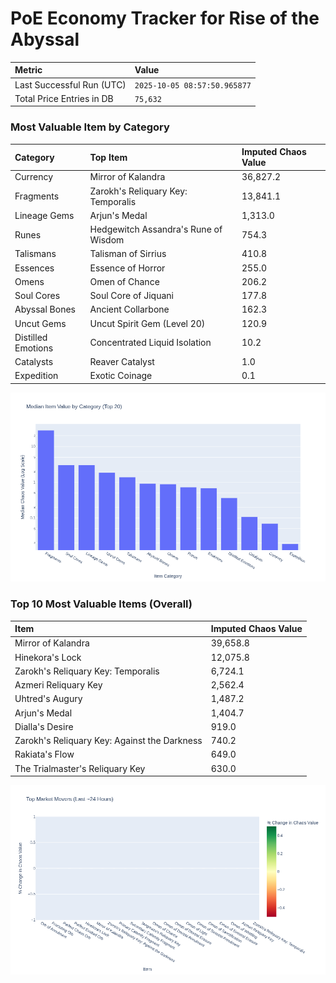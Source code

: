 # PoE Economy Tracker for Rise of the Abyssal

<!-- START_MAINTENANCE -->
| Metric | Value |
|:---|:---|
| Last Successful Run (UTC) | `2025-10-05 08:57:50.965877` |
| Total Price Entries in DB | `75,632` |

<!-- END_MAINTENANCE -->

<!-- START_DATAFRAME_DEBUG -->
<!-- END_DATAFRAME_DEBUG -->

<!-- START_CATEGORY_ANALYSIS -->
### Most Valuable Item by Category
| Category | Top Item | Imputed Chaos Value |
| :--- | :--- | :--- |
| Currency | Mirror of Kalandra | 36,827.2 |
| Fragments | Zarokh's Reliquary Key: Temporalis | 13,841.1 |
| Lineage Gems | Arjun's Medal | 1,313.0 |
| Runes | Hedgewitch Assandra's Rune of Wisdom | 754.3 |
| Talismans | Talisman of Sirrius | 410.8 |
| Essences | Essence of Horror | 255.0 |
| Omens | Omen of Chance | 206.2 |
| Soul Cores | Soul Core of Jiquani | 177.8 |
| Abyssal Bones | Ancient Collarbone | 162.3 |
| Uncut Gems | Uncut Spirit Gem (Level 20) | 120.9 |
| Distilled Emotions | Concentrated Liquid Isolation | 10.2 |
| Catalysts | Reaver Catalyst | 1.0 |
| Expedition | Exotic Coinage | 0.1 |


![Category Analysis Chart](charts/category_analysis.png)
<!-- END_ANALYSIS -->

<!-- START_ANALYSIS -->
### Top 10 Most Valuable Items (Overall)
| Item | Imputed Chaos Value |
| :--- | :--- |
| Mirror of Kalandra | 39,658.8 |
| Hinekora's Lock | 12,075.8 |
| Zarokh's Reliquary Key: Temporalis | 6,724.1 |
| Azmeri Reliquary Key | 2,562.4 |
| Uhtred's Augury | 1,487.2 |
| Arjun's Medal | 1,404.7 |
| Dialla's Desire | 919.0 |
| Zarokh's Reliquary Key: Against the Darkness | 740.2 |
| Rakiata's Flow | 649.0 |
| The Trialmaster's Reliquary Key | 630.0 |


![Market Movers Chart](charts/market_movers.png)
<!-- END_ANALYSIS -->
